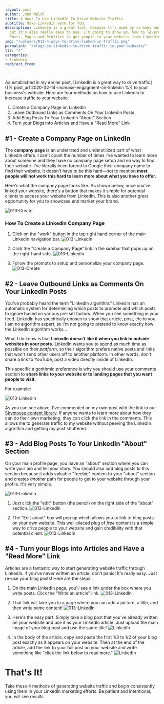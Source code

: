 ```yaml
---
layout: post
author: John Welch
title: 4 Ways To Use LinkedIn To Drive Website Traffic
subtitle: Make Linkedin work for YOU.
description: Linkedin is a great tool, becuase it's used by so many business professionals,
  but it's also really easy to use. I'm going to show you how to leverage Linkedin
  Posts, Pages and Profiles to get people to your website from Linkedin.
img: "/uploads/013-4-ways-to-drive-linked-in-traffic.png"
permalink: "/blog/use-linkedin-to-drive-traffic-to-your-website/"
ttr: "7"
categories:
- linkedin
redirect_from: 

---
```

As established in my earlier post, [LinkedIn is a great way to drive traffic]({% post_url 2020-02-14-increase-engagment-on-linkedin %}) to your business's website. Here are four methods on how to use LinkedIn to increase traffic to your website:

1. Create a Company Page on LinkedIn
2. Leave Outbound Links as Comments On Your LinkedIn Posts
3. Add Blog Posts To Your LinkedIn "About" Section
4. Turn your Blogs into Articles and Have a "Read More" Link

## #1 - Create a Company Page on LinkedIn

The **company page** is an underrated and underutilized part of what LinkedIn offers. I can't count the number of times I've wanted to learn more about someone and they have no company page setup and no way to find their website. I've literally been forced to Google their company name to find their website. It doesn't have to be this hard—not to mention **most people will not work this hard to learn more about what you have to offer.**

Here's what the company page looks like. As shown below, once you've linked your website, there's a button that makes it simple for potential clients to access your website from LinkedIn. This is also another great opportunity for you to showcase and market your brand.

![013-Create](/uploads/013-Create_LinkedIn_Page.png)

### How To Create a LinkedIn Company Page

1. Click on the "work" button in the top right hand corner of the main LinkedIn navigation bar. 
![013-LinkedIn](/uploads/013-LinkedIn_Header.png)

2. Click the "Create a Company Page" link in the sidebar that pops up on the right-hand side. 
![013-LinkedIn](/uploads/013-LinkedIn_Company_Page_Link.png)

3. Follow the prompts to setup and personalize your company page. 
![013-Create](/uploads/013-Create_LinkedIn_Page.png)

## #2 - Leave Outbound Links as Comments On Your LinkedIn Posts

You've probably heard the term "LinkedIn algorithm." LinkedIn has an automatic system for determining which posts to promote and which posts to ignore based on various pre-set factors. When you see something in your feed, LinkedIn has specifically chosen to show that article, post, etc to you. I am no algorithm expert, so I'm not going to pretend to know exactly how the LinkedIn algorithm works...

What I do know is that **LinkedIn doesn't like it when you link to outside websites in your posts.**  LinkedIn wants you to spend as much time as possible on _their platform_, so their algorithm prefers native posts and links that won't send other users off to another platform. In other words, don't share a link to YouTube, post a video directly inside of LinkedIn.

This specific algorithmic preference is why you should use your comments section to **share links to your website or to landing pages that you want people to visit.**

For example:

![013-LinkedIn](/uploads/013-LinkedIn_Post_Example.png)

As you can see above, I've commented on my own post with the link to our [Skymouse content library](https://lab.skymousestudios.com "Skymouse Labs"). If anyone wants to learn more about how they can do their own marketing, they can click the link in the comments. This allows me to generate traffic to my website without peeving the LinkedIn algorithm and getting my post shuttered.

## #3 - Add Blog Posts To Your LinkedIn "About" Section

On your main profile page, you have an "about" section where you can write your bio and tell your story. You should also add blog posts to this section because it adds valuable "freebie" content to your "about" section and creates _another_ path for people to get to your website through your profile. It's very simple.

![013-LinkedIn](/uploads/013-LinkedIn_About_Section.png)

1. Just click the "edit" button (the pencil) on the right side of the "about" section. 
![013-LinkedIn](/uploads/013-LinkedIn_About_Edit.png)

2. The "Edit about" box will pop up which allows you to link to blog posts on your own website. This well-placed plug of _free_ content is a simple way to drive people to your website and gain credibility with that potential client. 
![013-LinkedIn](/uploads/013-LinkedIn_About_Upload.png)

## #4 - Turn your Blogs into Articles and Have a "Read More" Link

Articles are a fantastic way to start generating website traffic through LinkedIn. If you've never written an article, don't panic! It's really easy. Just re-use your blog posts! Here are the steps:

1. On the main LinkedIn page, you'll see a link under the box where you write posts. Click the "Write an article" link.
![013-LinkedIn](/uploads/013-LinkedIn_Write_An_Article_Button.png)

2. That link will take you to a page where you can add a picture, a title, and then write some content!
![013-LinkedIn](/uploads/013-LinkedIn_Article_Template.png)

3. Here's the easy part. Simply take a blog post that you've already written on your website and use it as your LinkedIn article. Just upload the main image of your blog post and use the same title!
![LinkedIn](/uploads/013-LinkedIn_Article_Example.png)

4. In the body of the article, copy and paste the first 1/3 to 1/2 of your blog post exactly as it appears on your website. Then at the end of the article, add the link to your full post on your website and write something like "click the link below to read more."
![LinkedIn](/uploads/013-LinkedIn_Article_Link_Example.png)

# That's It!

Take these 4 methods of generating website traffic and begin consistently using them in your LinkedIn marketing efforts. Be patient and intentional, you will see results.